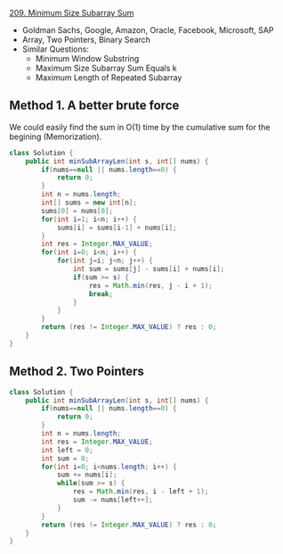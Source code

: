 [209. Minimum Size Subarray Sum](https://leetcode.com/problems/minimum-size-subarray-sum/)

* Goldman Sachs, Google, Amazon, Oracle, Facebook, Microsoft, SAP
* Array, Two Pointers, Binary Search
* Similar Questions:
    * Minimum Window Substring
    * Maximum Size Subarray Sum Equals k
    * Maximum Length of Repeated Subarray
    
    
## Method 1. A better brute force
We could easily find the sum in O(1) time by the cumulative sum for the begining (Memorization).
```java 
class Solution {
    public int minSubArrayLen(int s, int[] nums) {
        if(nums==null || nums.length==0) {
            return 0;
        }
        int n = nums.length;
        int[] sums = new int[n];
        sums[0] = nums[0];
        for(int i=1; i<n; i++) {
            sums[i] = sums[i-1] + nums[i];
        }
        int res = Integer.MAX_VALUE;
        for(int i=0; i<n; i++) {
            for(int j=i; j<n; j++) {
                int sum = sums[j] - sums[i] + nums[i];
                if(sum >= s) {
                    res = Math.min(res, j - i + 1);
                    break;
                }
            }
        }
        return (res != Integer.MAX_VALUE) ? res : 0;
    }
}
```


## Method 2. Two Pointers
```java 
class Solution {
    public int minSubArrayLen(int s, int[] nums) {
        if(nums==null || nums.length==0) {
            return 0;
        }
        int n = nums.length;
        int res = Integer.MAX_VALUE;
        int left = 0;
        int sum = 0;
        for(int i=0; i<nums.length; i++) {
            sum += nums[i];
            while(sum >= s) {
                res = Math.min(res, i - left + 1);
                sum -= nums[left++];
            }
        }
        return (res != Integer.MAX_VALUE) ? res : 0;
    }
}
```





